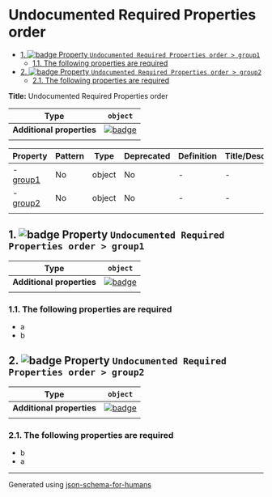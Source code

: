 # Undocumented Required Properties order

- [1. ![badge](https://img.shields.io/badge/Optional-yellow) Property `Undocumented Required Properties order > group1`](#group1)
  - [1.1. The following properties are required](#autogenerated_heading_2)
- [2. ![badge](https://img.shields.io/badge/Optional-yellow) Property `Undocumented Required Properties order > group2`](#group2)
  - [2.1. The following properties are required](#autogenerated_heading_3)

**Title:** Undocumented Required Properties order

| Type                      | `object`                                                                                                            |
| ------------------------- | ------------------------------------------------------------------------------------------------------------------- |
| **Additional properties** | [![badge](https://img.shields.io/badge/Any+type-allowed-green)](# "Additional Properties of any type are allowed.") |
|                           |                                                                                                                     |

| Property             | Pattern | Type   | Deprecated | Definition | Title/Description |
| -------------------- | ------- | ------ | ---------- | ---------- | ----------------- |
| - [group1](#group1 ) | No      | object | No         | -          | -                 |
| - [group2](#group2 ) | No      | object | No         | -          | -                 |
|                      |         |        |            |            |                   |

## <a name="group1"></a>1. ![badge](https://img.shields.io/badge/Optional-yellow) Property `Undocumented Required Properties order > group1`

| Type                      | `object`                                                                                                            |
| ------------------------- | ------------------------------------------------------------------------------------------------------------------- |
| **Additional properties** | [![badge](https://img.shields.io/badge/Any+type-allowed-green)](# "Additional Properties of any type are allowed.") |
|                           |                                                                                                                     |

### <a name="autogenerated_heading_2"></a>1.1. The following properties are required
* a
* b

## <a name="group2"></a>2. ![badge](https://img.shields.io/badge/Optional-yellow) Property `Undocumented Required Properties order > group2`

| Type                      | `object`                                                                                                            |
| ------------------------- | ------------------------------------------------------------------------------------------------------------------- |
| **Additional properties** | [![badge](https://img.shields.io/badge/Any+type-allowed-green)](# "Additional Properties of any type are allowed.") |
|                           |                                                                                                                     |

### <a name="autogenerated_heading_3"></a>2.1. The following properties are required
* b
* a

----------------------------------------------------------------------------------------------------------------------------
Generated using [json-schema-for-humans](https://github.com/coveooss/json-schema-for-humans)